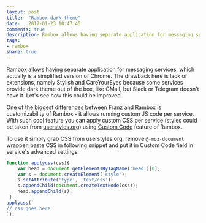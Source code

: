 ```yaml
---
layout: post
title:  "Rambox dark theme"
date:   2017-01-23 10:47:45
comments: true
description: Rambox allows having separate application for messaging services, which actually is a simplified version of Chrome. The drawback here is lack of extensions, namely Stylish and CareYourEyes because some services provide dark theme out of the box, like GMail, but Slack or Telegram doesn't have it. Let's see how this could be improved.
tags: 
- rambox
share: true
---
```


Rambox allows having separate application for messaging services, which actually is a simplified version of Chrome. The drawback here is lack of extensions, namely Stylish and CareYourEyes because some services provide dark theme out of the box, like GMail, but Slack or Telegram doesn't have it. Let's see how this could be improved.

One of the biggest differences between [Franz](http://meetfranz.com/) and [Rambox](http://rambox.pro/) is customizability of Rambox - it allows running custom JS code per service. With such cool feature you can apply custom CSS per service (styles could be taken from [userstyles.org](https://userstyles.org/)) using [Custom Code](https://github.com/saenzramiro/rambox/wiki/Inject-JavaScript-Code) feature of Rambox. 

To use it simply grab CSS from userstyles.org, remove `@-moz-document` wrapper, paste CSS in following snippet and put it in Custom Code field in service's advanced settings:

```js
function applycss(css){
    var head = document.getElementsByTagName('head')[0];
    var s = document.createElement('style');
    s.setAttribute('type', 'text/css');
    s.appendChild(document.createTextNode(css));
    head.appendChild(s);
 }
applycss(`
// css goes here
`);
```

